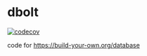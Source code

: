 
# dbolt

[![codecov](https://codecov.io/gh/dashjay/dbolt/graph/badge.svg?token=L1E36MF9WN)](https://codecov.io/gh/dashjay/dbolt)

code for https://build-your-own.org/database
